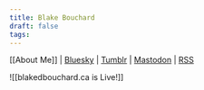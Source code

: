 ```yaml
---
title: Blake Bouchard
draft: false
tags:
---
```

[[About Me]] | [Bluesky](https://bsky.app/profile/blakebouchard.bsky.social) | [Tumblr](https://www.tumblr.com/ultraflavour) | [Mastodon](https://mastodon.world/@blakeb) | [RSS](https://feeds.feedburner.com/blakedbouchard/ultraflavourblog)

![[blakedbouchard.ca is Live!]]